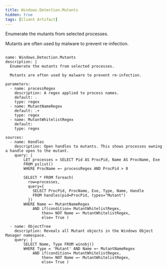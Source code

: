 ```yaml
---
title: Windows.Detection.Mutants
hidden: true
tags: [Client Artifact]
---
```


Enumerate the mutants from selected processes.

Mutants are often used by malware to prevent re-infection.


<pre><code class="language-yaml">
name: Windows.Detection.Mutants
description: |
  Enumerate the mutants from selected processes.

  Mutants are often used by malware to prevent re-infection.

parameters:
  - name: processRegex
    description: A regex applied to process names.
    default: .
    type: regex
  - name: MutantNameRegex
    default: .+
    type: regex
  - name: MutantWhitelistRegex
    default:
    type: regex

sources:
  - name: Handles
    description: Open handles to mutants. This shows processes owning a handle open to the mutant.
    query: |
        LET processes = SELECT Pid AS ProcPid, Name AS ProcName, Exe
        FROM pslist()
        WHERE ProcName =~ processRegex AND ProcPid &gt; 0

        SELECT * FROM foreach(
          row=processes,
          query={
            SELECT ProcPid, ProcName, Exe, Type, Name, Handle
            FROM handles(pid=ProcPid, types="Mutant")
          })
        WHERE Name =~ MutantNameRegex
            AND if(condition= MutantWhitelistRegex,
                then= NOT Name =~ MutantWhitelistRegex,
                else= True )

  - name: ObjectTree
    description: Reveals all Mutant objects in the Windows Object Manager namespace.
    query: |
        SELECT Name, Type FROM winobj()
        WHERE Type = 'Mutant' AND Name =~ MutantNameRegex
            AND if(condition= MutantWhitelistRegex,
                then= NOT Name =~ MutantWhitelistRegex,
                else= True )

</code></pre>

